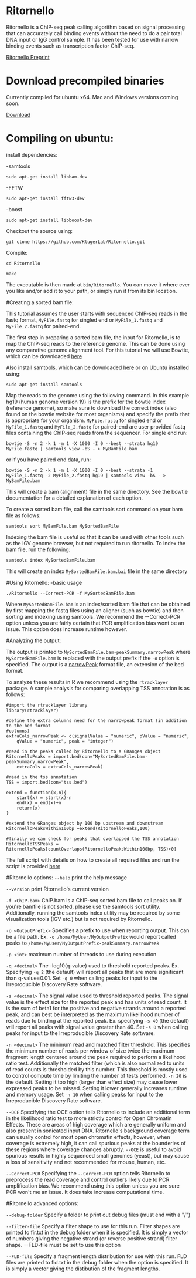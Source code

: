 # Ritornello
Ritornello is a ChIP-seq peak calling algorithm based on signal processing that can accurately call binding events without the need to do a pair total DNA input or IgG control sample.  It has been tested for use with narrow binding events such as transcription factor ChIP-seq.

[Ritornello Preprint](http://biorxiv.org/content/early/2015/12/11/034090)

# Download precompiled binaries

Currently compiled for ubuntu x64.  Mac and Windows versions coming soon.

[Download](https://github.com/kstant0725/Ritornello/releases)

# Compiling on ubuntu:

install dependencies:

-samtools

`sudo apt-get install libbam-dev`

-FFTW

`sudo apt-get install fftw3-dev`

-boost

`sudo apt-get install libboost-dev`

Checkout the source using:

`git clone https://github.com/KlugerLab/Ritornello.git`  

Compile:

`cd Ritornello`

`make`

The executable is then made at `bin/Ritornello`.
You can move it where ever you like and/or add it to your path, or simply run it from its bin location.

#Creating a sorted bam file:

This tutorial assumes the user starts with sequenced ChIP-seq reads in the fastq format, `MyFile.fastq` for singled end or `MyFile_1.fastq` and `MyFile_2.fastq` for paired-end.

The first step in preparing a sorted bam file, the input for Ritornello, is to map the ChIP-seq reads to the reference genome.  This can be done using any comparative genome alignment tool.  For this tutorial we will use Bowtie, which can be downloaded [here](http://bowtie-bio.sourceforge.net/index.shtml)

Also install samtools, which can be downloaded [here](http://samtools.sourceforge.net/) or on Ubuntu installed using:

`sudo apt-get install samtools`

Map the reads to the genome using the following command.  In this example hg19 (human genome version 19) is the prefix for the bowtie index (reference genome), so make sure to download the correct index (also found on the bowtie website for most organisms) and specify the prefix that is appropriate for your organism.  `MyFile.fastq` for singled end or `MyFile_1.fastq` and `MyFile_2.fastq` for paired-end are user provided fastq files containing the ChIP-seq reads from the sequencer.  For single end run:  

`bowtie -S -n 2 -k 1 -m 1 -X 1000 -I 0 --best --strata hg19 MyFile.fastq | samtools view -bS - > MyBamFile.bam`

or if you have paired end data, run:

`bowtie -S -n 2 -k 1 -m 1 -X 1000 -I 0 --best --strata -1 MyFile_1.fastq -2 MyFile_2.fastq hg19 | samtools view -bS - > MyBamFile.bam`
        
This will create a bam (alignment) file in the same directory.  See the bowtie documentation for a detailed explanation of each option.

To create a sorted bam file, call the samtools sort command on your bam file as follows:

`samtools sort MyBamFile.bam MySortedBamFile`

Indexing the bam file is useful so that it can be used with other tools such as the IGV genome browser, but not required to run ritornello.  To index the bam file, run the following:

`samtools index MySortedBamFile.bam`

This will create an index `MySortedBamFile.bam.bai` file in the same directory

#Using Ritornello:
-basic usage

`./Ritornello --Correct-PCR -f MySortedBamFile.bam `

Where `MySortedBamFile.bam` is an index/sorted bam file that can be obtained by first mapping the fastq files using an aligner (such as bowtie) and then sorting and indexing using samtools.  We recommend the --Correct-PCR option unless you are fairly certain that PCR amplification bias wont be an issue.  This option does increase runtime however.

#Analyzing the output:

The output is printed to `MySortedBamFile.bam-peakSummary.narrowPeak` where `MySortedBamFile.bam` is replaced with the output prefix if the `-o` option is specified.  The output is a [narrowPeak](https://genome.ucsc.edu/FAQ/FAQformat.html#format12) format file, an extension of the bed format.

To analyze these results in R we recommend using the `rtracklayer` package.  A sample analysis for comparing overlapping TSS annotation is as follows:

	#import the rtracklayer library
	library(rtracklayer)
	
	#define the extra columns need for the narrowpeak format (in addition to the bed format 
	#columns)
	extraCols_narrowPeak <- c(signalValue = "numeric", pValue = "numeric",
		qValue = "numeric", peak = "integer")
		
	#read in the peaks called by Ritornello to a GRanges object
	RitornelloPeaks = import.bed(con="MySortedBamFile.bam-peakSummary.narrowPeak",
		extraCols = extraCols_narrowPeak)
	
	#read in the tss annotation
	TSS = import.bed(con="tss.bed")
	
	extend = function(x,n){
		start(x) = start(x)-n
		end(x) = end(x)+n
		return(x)
	}
	
	#extend the GRanges object by 100 bp upstream and downstream
	RitornelloPeaksWithin100bp =extend(RitornelloPeaks,100)
	
	#finally we can check for peaks that overlapped the TSS annotation
	RitornelloTSSPeaks =  RitornelloPeaks[countOverlaps(RitornelloPeaksWithin100bp, TSS)>0]

The full script with details on how to create all required files and run the script is provided
[here](https://github.com/KlugerLab/Ritornello/blob/master/Scripts/AnalyzeRitornelloOutput.R)
 
#Ritornello options:
`--help`	print the help message

`--version`	print Ritornello's current version

`-f <ChIP.bam>`	ChIP.bam is a ChIP-seq sorted bam file to call peaks on.  If you're bamfile is not sorted, please use the samtools sort utility.  Additionally, running the samtools index utility may be required by some visualization tools (IGV etc.) but is not required by Ritornello.

`-o <OutputPrefix>`	Specifies a prefix to use when reporting output.  This can be a file path.
Ex. `-o /home/MyUser/MyOutputPrefix` would report called peaks to `/home/MyUser/MyOutputPrefix-peakSummary.narrowPeak`

`-p <int>`	maximum number of threads to use during execution

`-q <decimal>`	The -log10(q-value) used to threshold reported peaks.  Ex.  Specifying `-q 2` (the default) will report all peaks that are more significant than q-value=0.01.  Set `-q 0` when calling peaks for input to the Irreproducible Discovery Rate software.

`-s <decimal>`	The signal value used to threshold reported peaks.  The signal value is the effect size for the reported peak and has units of read count.  It is the sum of beta1 for the positive and negative strands around a reported peak, and can best be interpreted as the maximum likelihood number of reads due to binding at the reported peak.  Ex. specifying `-s 40` (the default) will report all peaks with signal value greater than 40.  Set `-s 0` when calling peaks for input to the Irreproducible Discovery Rate software.

`-n <decimal>`	The minimum read and matched filter threshold.  This specifies the minimum number of reads per window of size twice the maximum fragment length centered around the peak required to perform a likelihood ratio test.  Additionally the matched filter (which is also normalized to units of read counts is thresholded by this number. This threshold is mostly used to control compute time by limiting the number of tests performed.  `-n 20` is the default.  Setting it too high (larger than effect size) may cause lower expressed peaks to be missed.  Setting it lower generally increases runtime and memory usage. Set `-n 10` when calling peaks for input to the Irreproducible Discovery Rate software.

`--OCE`	Specifying the OCE option tells Ritornello to include an additional term in the likelihood ratio test to more strictly control for Open Chromatin Effects.  These are areas of high coverage which are generally uniform and also present in sonicated input DNA.  Ritornello's background coverage term can usually control for most open chromatin effects, however, when coverage is extremely high, it can call spurious peaks at the bounderies of these regions where coverage changes abruptly.  `--OCE` is useful to avoid spurious results in highly sequenced small genomes (yeast), but may cause a loss of sensitivity and not recommended for mouse, human, etc.

`--Correct-PCR`	Specifying the `--Correct-PCR` option tells Ritornello to preprocess the read coverage and control outliers likely due to PCR amplification bias.  We recommend using this option unless you are sure PCR won't me an issue.  It does take increase computational time.

#Ritornello advanced options:

`--debug-folder`	Specify a folder to print out debug files (must end with a "/")

`--filter-file`	Specify a filter shape to use for this run.  Filter shapes are printed to fir.txt in the debug folder when it is specified.  It is simply a vector of numbers giving the negative strand (or reverse positive strand) filter shape.  --FLD-file must be set to use this option

`--FLD-file`		Specify a fragment length distribution for use with this run.  FLD files are printed to fld.txt in the debug folder when the option is specified.  It is simply a vector giving the distibution of the fragment lengths.